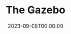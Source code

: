 ---
title: The Gazebo
date: 2023-09-08T00:00:00
opening_date: 1968-02-23
closing_date: 1968-03-09
layout: productions
program:
Theatre: Theatre Jacksonville
Venue: Little Theatre
cast:
- Elliott Nash: Paul Galloway
- Harlow Edison: Norman Howard
- Matilda: Irene Helen Walsh
- Nell Nash: Elise Hallowes
- Mrs. Chandler: Debbie Dunn
- Mr. Thorp: Ham Waddell
- The Dook: Walter Hyams
- Louie: Marshall Nazworth-Aronowitz
- Jenkins: Don Stevenson
- Dr. Wyner: Ron Griffis
- Druker: Lauren Murray
crew:
- Director: Robert Knowles
- Scenic Design:
  - Phil Fitzpatrick
  - Ed Heist, Jr.
- Stage Manager: Ron Griffis
- Lighting:
  - Bill Bacon
  - Randy Meaders
  - Jane Boyd
- Sound:
  - Ross Henderson
  - Carol Lucas
- Costumes: Jean Fullerton
- Properties:
  - Esther Barnes
  - Chairman Maria Alarcon
  - Gladys Dale
  - Deborah Krobalski
  - Dorthy Lindsay
  - Katie Raven
- Make-up: Terry McIntire
- Set Construction:
  - Harriet Miltenberg
  - Lauren Murray
  - Bill Bacon
  - Randy Meaders
  - Ross Henderson
  - Nancy Fitzpatrick
  - Edith Gooding
  - Debbie Meade
- About the Cast Notes: Terry McIntire
---